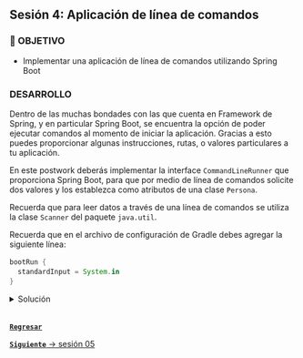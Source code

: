 ## Sesión 4: Aplicación de línea de comandos

### 🎯 OBJETIVO

- Implementar una aplicación de línea de comandos utilizando Spring Boot

### DESARROLLO

Dentro de las muchas bondades con las que cuenta en Framework de Spring, y en particular Spring Boot, se encuentra la opción de poder ejecutar comandos al momento de iniciar la aplicación. Gracias a esto puedes proporcionar algunas instrucciones, rutas, o valores particulares a tu aplicación.

En este postwork deberás implementar la interface `CommandLineRunner` que proporciona Spring Boot, para que por medio de línea de comandos solicite dos valores y los establezca como atributos de una clase `Persona`. 

Recuerda que para leer datos a través de una línea de comandos se utiliza la clase `Scanner` del paquete `java.util`.

Recuerda que en el archivo de configuración de Gradle debes agregar la siguiente línea:

```groovy
bootRun {
  standardInput = System.in
}
```
<details>
  <summary>Solución</summary>

  
Entra al sitio de [Spring Initializr](https://start.spring.io/). Ahí verás una sola página dividida en dos secciones. Comienza llenando la información de la sección del lado izquierdo. Selecciona:
  - Gradle Proyect (no te preocupes, no es necesario que tengas Gradle instalado).
  - Lenguaje: **Java**.
  - Versión de Spring Boot, la versión estable más reciente
  - Grupo, artefacto y nombre del proyecto.
  - Forma de empaquetar la aplicación: **jar**.
  - Versión de Java: **11** o **17**.

![imagen](img/img_02.png)

En la siguiente ventana no selecciones ninguna dependencia; no las necesitaremos en este proyecto. Presiona el botón `Finish`.

Crea un nuevo paquete llamado `model` y dentro crea una clase `Persona`. Esta clase debe tener dos atributos de tipo `String`, un `nombre` y un `telefono`:

```java
public class Persona {
    private String nombre;
    private String telefono;
}
```

Agrega los métodos **setter** y **getter** de los atributos. Agrega también dos constructores, uno que no reciba ningún parámetro y otro que reciba los dos valores anteriores. También, sobreescribe el método `toString` para mostrar estos valores. Esto ayudará al momento de mostrar los valores de la instancia de `Persona` en la línea de comandos:

```java
public class Persona {
    private String nombre;
    private String telefono;

    public Persona() {
    }

    public Persona(String nombre, String telefono) {
        this.nombre = nombre;
        this.telefono = telefono;
    }

    public String getNombre() {
        return nombre;
    }

    public void setNombre(String nombre) {
        this.nombre = nombre;
    }

    public String getTelefono() {
        return telefono;
    }

    public void setTelefono(String telefono) {
        this.telefono = telefono;
    }

    @Override
    public String toString() {
        return "Persona{" +
                "nombre='" + nombre + '\'' +
                ", telefono='" + telefono + '\'' +
                '}';
    }
}

```

Spring Initializr crea de forma automática una clase con el mismo nombre del proyecto y el postfijo `Application`, `SolucionApplication` en este ejemplo. Esa clase estará decorada con la anotación `@SpringBootApplication`. Modifica esta clase para hacer que implemente la interface `CommandLineRunner`

```java
@SpringBootApplication
public class SolucionApplication implements CommandLineRunner {

    public static void main(String[] args) {
        SpringApplication.run(SolucionApplication.class, args);
    }
}
```

`CommandLineRunner` contiene un solo método el cual se ejecuta al momento de iniciar la aplicación. Es dentro de este método donde deberás colocar el código de la aplicación.

```java
@Override
public void run(String... args) throws Exception {

}
```

En el cuerpo de `run` usa una instancia de `Scanner` para leer la entrada que el usuario proporcione a través de la entrada estándar (el teclado). Aquí deberás leer el texto introducido y luego usarlo para establecer los valores de los atributos de `Persona`.

```java
@SpringBootApplication
public class SolucionApplication implements CommandLineRunner {

    public static void main(String[] args) {
        SpringApplication.run(SolucionApplication.class, args);
    }

    @Override
    public void run(String... args) throws Exception {
         Scanner reader = new Scanner(System.in);

        System.out.println("Introduce el nombre: ");
        String nombre = reader.nextLine();

        System.out.println("Introduce el teléfono: ");
        String telefono = reader.nextLine();
    }
}

```

Ahora usa los valores anteriores para crear una nueva instancia de `Persona` usando el constructor que recibe ambos, y luego imprime el objeto creado:

```java
   @Override
    public void run(String... args) throws Exception {
        Scanner reader = new Scanner(System.in);

        System.out.println("Introduce el nombre: ");
        String nombre = reader.nextLine();

        System.out.println("Introduce el teléfono: ");
        String telefono = reader.nextLine();

        Persona persona = new Persona(nombre, telefono);

        System.out.println(persona);
    }
```

Ejecuta la aplicación. Si lo haces desde IntelliJ Idea deberás hacer clic en la consola y comenzar a escribir cuando se soliciten los datos:


![imagen](img/img_03.png)

La aplicación se detendrá de forma automática cuando el resultado se imprima en pantalla.

</details>

<br/>

[**`Regresar`**](../)

[**`Siguiente`** -> sesión 05](../../Sesion-05/)